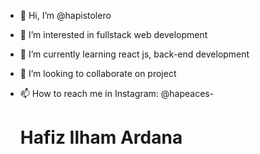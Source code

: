 - 👋 Hi, I’m @hapistolero
- 👀 I’m interested in fullstack web development
- 🌱 I’m currently learning react js, back-end development
- 💞️ I’m looking to collaborate on project 
- 📫 How to reach me in Instagram: @hapeaces-

  <h1 margin='auto' >Hafiz Ilham Ardana</h1>

<!---
hapistolero/hapistolero is a ✨ special ✨ repository because its `README.md` (this file) appears on your GitHub profile.
You can click the Preview link to take a look at your changes.
--->
